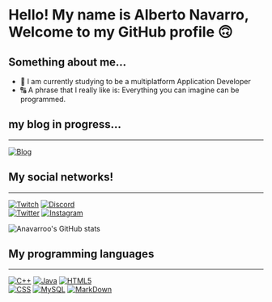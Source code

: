 # Hello! My name is Alberto Navarro, Welcome to my GitHub profile 🙃

## Something about me...


- 📖 I am currently studying to be a multiplatform Application Developer
- 🔠 A phrase that I really like is: Everything you can imagine can be programmed.



## my blog in progress...
---
[![Blog](https://img.shields.io/website?label=anavarroo.com&style=for-the-badge&url=https://anavarroo.com/)](https://anavarroo.com)


## My social networks!
---
[![Twitch](https://img.shields.io/badge/Twitch-navarro90s-9146FF?style=for-the-badge&logo=twitch&logoColor=white&labelColor=101010)](https://twitch.tv/navarro90s)
[![Discord](https://img.shields.io/badge/Discord-Navarro-5865F2?style=for-the-badge&logo=discord&logoColor=white&labelColor=101010)](https://Navarro.com/discord)
</br>
[![Twitter](https://img.shields.io/badge/Twitter-NavarroVll-1DA1F2?style=for-the-badge&logo=twitter&logoColor=white&labelColor=101010)](https://twitter.com/NavarroVll)
[![Instagram](https://img.shields.io/badge/Instagram-@albeertonavarro-E4405F?style=for-the-badge&logo=instagram&logoColor=white&labelColor=101010)](https://www.instagram.com/albeertonavarro/)
</br>


![Anavarroo's GitHub stats](https://github-readme-stats.vercel.app/api?username=anavarroo&theme=dark&show_icons=true)


## My programming languages
---

[![C++](https://img.shields.io/badge/C%2B%2B-00599C?style=for-the-badge&logo=C%2B%2B&logoColor=white&labelColor=101010)]()
[![Java](https://img.shields.io/badge/Java-ED8B00?style=for-the-badge&logo=JavaScript&logoColor=white&labelColor=101010)]()
[![HTML5](https://img.shields.io/badge/HTML5-E34F26?style=for-the-badge&logo=HTML5&logoColor=white&labelColor=101010)]()
</br>
[![CSS](https://img.shields.io/badge/CSS-239120?style=for-the-badge&logo=css3&logoColor=white&labelColor=101010)]()
[![MySQL](https://img.shields.io/badge/MySQL-4479A1?style=for-the-badge&logo=mysql&logoColor=white&labelColor=101010)]()
[![MarkDown](https://img.shields.io/badge/Markdown-00000?style=for-the-badge&logo=markdown&logoColor=white&labelColor=101010)]()


